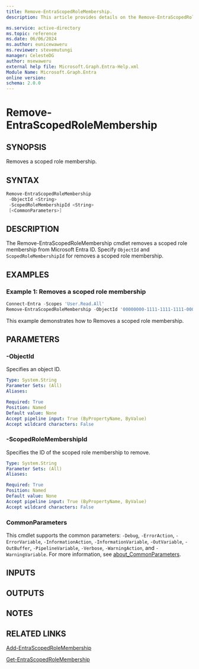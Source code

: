 ```yaml
---
title: Remove-EntraScopedRoleMembership.
description: This article provides details on the Remove-EntraScopedRoleMembership command.

ms.service: active-directory
ms.topic: reference
ms.date: 06/06/2024
ms.author: eunicewaweru
ms.reviewer: stevemutungi
manager: CelesteDG
author: msewaweru
external help file: Microsoft.Graph.Entra-Help.xml
Module Name: Microsoft.Graph.Entra
online version:
schema: 2.0.0
---
```


# Remove-EntraScopedRoleMembership

## SYNOPSIS

Removes a scoped role membership.

## SYNTAX

```powershell
Remove-EntraScopedRoleMembership 
 -ObjectId <String> 
 -ScopedRoleMembershipId <String> 
 [<CommonParameters>]
```

## DESCRIPTION

The Remove-EntraScopedRoleMembership cmdlet removes a scoped role membership from Microsoft Entra ID. Specify `ObjectId` and `ScopedRoleMembershipId` for removes a scoped role membership.

## EXAMPLES

### Example 1: Removes a scoped role membership

```powershell
Connect-Entra -Scopes 'User.Read.All'
Remove-EntraScopedRoleMembership -ObjectId '00000000-1111-1111-1111-000000000000' -ScopedRoleMembershipId '44444444-1111-1111-1111-000000000000'
```

This example demonstrates how to Removes a scoped role membership.

## PARAMETERS

### -ObjectId

Specifies an object ID.

```yaml
Type: System.String
Parameter Sets: (All)
Aliases:

Required: True
Position: Named
Default value: None
Accept pipeline input: True (ByPropertyName, ByValue)
Accept wildcard characters: False
```

### -ScopedRoleMembershipId

Specifies the ID of the scoped role membership to remove.

```yaml
Type: System.String
Parameter Sets: (All)
Aliases:

Required: True
Position: Named
Default value: None
Accept pipeline input: True (ByPropertyName, ByValue)
Accept wildcard characters: False
```

### CommonParameters

This cmdlet supports the common parameters: `-Debug`, `-ErrorAction`, `-ErrorVariable`, `-InformationAction`, `-InformationVariable`, `-OutVariable`, `-OutBuffer`, `-PipelineVariable`, `-Verbose`, `-WarningAction`, and `-WarningVariable`. For more information, see [about_CommonParameters](https://go.microsoft.com/fwlink/?LinkID=113216).

## INPUTS

## OUTPUTS

## NOTES

## RELATED LINKS

[Add-EntraScopedRoleMembership](Add-EntraScopedRoleMembership.md)

[Get-EntraScopedRoleMembership](Get-EntraScopedRoleMembership.md)
